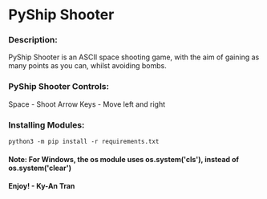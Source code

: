 # PyShip Shooter
### Description:
PyShip Shooter is an ASCII space shooting game, with the aim of gaining as many points as you can, whilst avoiding bombs.
### PyShip Shooter Controls:
Space - Shoot
Arrow Keys - Move left and right
### Installing Modules:
    python3 -m pip install -r requirements.txt
#### Note: For Windows, the os module uses os.system('cls'), instead of os.system('clear')
#### Enjoy! - Ky-An Tran
